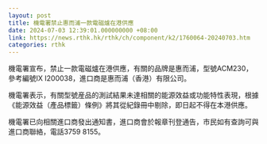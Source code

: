 ```yaml
---
layout: post
title: 機電署禁止惠而浦一款電磁爐在港供應
date: 2024-07-03 12:39:01.000000000 +08:00
link: https://news.rthk.hk/rthk/ch/component/k2/1760064-20240703.htm
categories: rthk
---
```


機電署宣布，禁止一款電磁爐在港供應，有關的品牌是惠而浦，型號ACM230，參考編號IX I200038，進口商是惠而浦（香港）有限公司。

機電署表示，有關型號産品的測試結果未達相關的能源效益或功能特性表現，根據《能源效益（產品標籤）條例》將其從紀錄冊中剔除，即日起不得在本港供應。

機電署已向相關進口商發出通知書，進口商會於報章刊登通告，市民如有查詢可與進口商聯絡，電話3759 8155。
